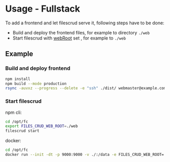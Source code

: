 # Usage - Fullstack

To add a frontend and let filescrud serve it, following steps have to be done:
* Build and deploy the frontend files, for example to directory `./web`
* Start filescrud with [webRoot](/configuration/general#webroot) set , for example to `./web`

## Example

### Build and deploy frontend
```bash
npm install
npm build --mode production
rsync -auvxz --progress --delete -e "ssh" ./dist/ webmaster@example.com:/opt/fc/web
```

### Start filescrud

npm cli:
```bash
cd /opt/fc
export FILES_CRUD_WEB_ROOT=./web
filescrud start
```

docker:
```bash
cd /opt/fc
docker run --init -dt -p 9000:9000 -v ./:/data -e FILES_CRUD_WEB_ROOT=./web filescrud/filescrud
```
